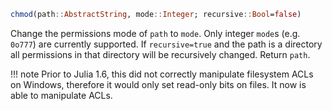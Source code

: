 ```julia
chmod(path::AbstractString, mode::Integer; recursive::Bool=false)
```

Change the permissions mode of `path` to `mode`. Only integer `mode`s (e.g. `0o777`) are currently supported. If `recursive=true` and the path is a directory all permissions in that directory will be recursively changed. Return `path`.

!!! note
    Prior to Julia 1.6, this did not correctly manipulate filesystem ACLs  on Windows, therefore it would only set read-only bits on files.  It  now is able to manipulate ACLs.

